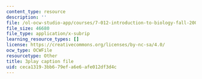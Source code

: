 ```yaml
---
content_type: resource
description: ''
file: /ol-ocw-studio-app/courses/7-012-introduction-to-biology-fall-2004/ceca13193bb679efa6e6afe012df3d4c_rWG1hLvoP-U.srt
file_size: 46680
file_type: application/x-subrip
learning_resource_types: []
license: https://creativecommons.org/licenses/by-nc-sa/4.0/
ocw_type: OCWFile
resourcetype: Other
title: 3play caption file
uid: ceca1319-3bb6-79ef-a6e6-afe012df3d4c
---
```

